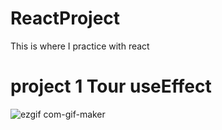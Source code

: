 # ReactProject
This is where I practice with react

# project 1 Tour useEffect

![ezgif com-gif-maker](https://user-images.githubusercontent.com/33323750/177455421-48c2e2b3-6675-403d-b078-fd161d59d63a.gif)
